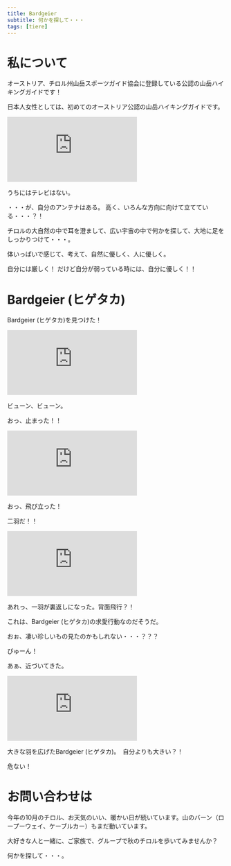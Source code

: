 ```yaml
---
title: Bardgeier
subtitle: 何かを探して・・・
tags: [tiere]
---
```



# 私について

オーストリア、チロル州山岳スポーツガイド協会に登録している公認の山岳ハイキングガイドです！

日本人女性としては、初めてのオーストリア公認の山岳ハイキングガイドです。

![20251014vernagthütteich](https://piwigo.schickl.de/i.php?/upload/2025/10/17/20251017065516-8117fa42-me.jpg)

うちにはテレビはない。

・・・が、自分のアンテナはある。
高く、いろんな方向に向けて立てている・・・？！

チロルの大自然の中で耳を澄まして、広い宇宙の中で何かを探して、大地に足をしっかりつけて・・・。

体いっぱいで感じて、考えて、自然に優しく、人に優しく。

自分には厳しく！
だけど自分が弱っている時には、自分に優しく！！


# Bardgeier (ヒゲタカ)

Bardgeier (ヒゲタカ)を見つけた！

![20251014bartgeier1](https://piwigo.schickl.de/i.php?/upload/2025/10/17/20251017065552-94be5e66-me.jpg)

ビューン、ビューン。

おっ、止まった！！

![20251014bartgeier2](https://piwigo.schickl.de/i.php?/upload/2025/10/17/20251017065624-410dab9f-me.jpg)

おっ、飛び立った！

二羽だ！！

![20251014Bardgeier3](https://piwigo.schickl.de/i.php?/upload/2025/10/15/20251015115623-cd4332f1-me.jpg)

あれっ、一羽が裏返しになった。背面飛行？！

これは、Bardgeier (ヒゲタカ)の求愛行動なのだそうだ。

おぉ、凄い珍しいもの見たのかもしれない・・・？？？

びゅーん！

あぁ、近づいてきた。

![20251014Bardgeier4](https://piwigo.schickl.de/i.php?/upload/2025/10/17/20251017065656-456da171-me.jpg)

大きな羽を広げたBardgeier (ヒゲタカ)。　自分よりも大きい？！

危ない！


# お問い合わせは

今年の10月のチロル、お天気のいい、暖かい日が続いています。山のバーン（ロープーウェイ、ケーブルカー）もまだ動いています。

大好きな人と一緒に、ご家族で、グループで秋のチロルを歩いてみませんか？　

何かを探して・・・。



